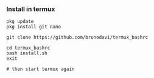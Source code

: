### Install in termux
    pkg update
    pkg install git nano
    
    git clone https://github.com/brunodavi/termux_bashrc
    
    cd termux_bashrc
    bash install.sh
    exit
    
    # then start termux again
